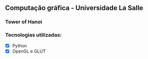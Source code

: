 ## Computação gráfica - Universidade La Salle

### Tower of Hanoi

### Tecnologias utilizadas:

- [x] Python
- [x] OpenGL e GLUT